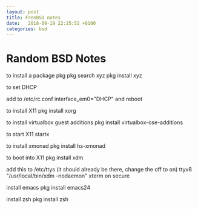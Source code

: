 ```yaml
---
layout: post
title: FreeBSD notes
date:   2018-09-19 22:25:52 +0100
categories: bsd
---
```

Random BSD Notes
================

to install a package 
    pkg 
    pkg search xyz
    pkg install xyz

to set DHCP

add to /etc/rc.conf 
    interface\_em0=\"DHCP\"
and reboot

to install X11 
    pkg install xorg

to install virtualbox guest additions 
    pkg install virtualbox-ose-additions

to start X11 
    startx

to install xmonad 
    pkg install hs-xmonad

to boot into X11 
    pkg install xdm
    
add this to /etc/ttys (it should already be there, change the off to on)
    ttyv8 \"/usr/local/bin/xdm -nodaemon\" xterm on secure

install emacs 
    pkg install emacs24

install zsh 
    pkg install zsh
